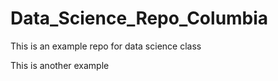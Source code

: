 # Data_Science_Repo_Columbia

This is an example repo for data science class

This is another example


